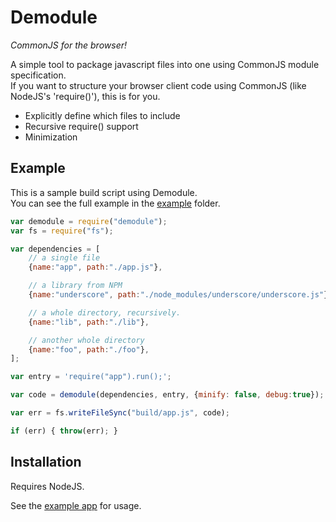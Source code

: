 # Demodule
_CommonJS for the browser!_

A simple tool to package javascript files into one using CommonJS module specification.<br/>
If you want to structure your browser client code using CommonJS (like NodeJS's 'require()'), this is for you.

* Explicitly define which files to include
* Recursive require() support
* Minimization

## Example

This is a sample build script using Demodule.<br/>
You can see the full example in the [example](https://github.com/jaekwon/demodule/tree/master/example) folder.

```javascript
var demodule = require("demodule");
var fs = require("fs");

var dependencies = [
    // a single file
    {name:"app", path:"./app.js"},

    // a library from NPM
    {name:"underscore", path:"./node_modules/underscore/underscore.js"},

    // a whole directory, recursively.
    {name:"lib", path:"./lib"},

    // another whole directory
    {name:"foo", path:"./foo"},
];

var entry = 'require("app").run();';

var code = demodule(dependencies, entry, {minify: false, debug:true});

var err = fs.writeFileSync("build/app.js", code);

if (err) { throw(err); }
```

## Installation

Requires NodeJS.

See the [example app](https://github.com/jaekwon/demodule/tree/master/example) for usage.
